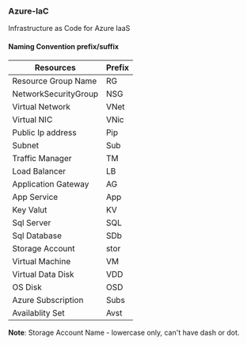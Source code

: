 ### Azure-IaC
Infrastructure as Code for Azure IaaS

#### Naming Convention prefix/suffix
|Resources             |Prefix|
|----------------------|------|
| Resource Group Name | RG   |
| NetworkSecurityGroup | NSG  |
| Virtual Network | VNet |
| Virtual NIC | VNic |
| Public Ip address    | Pip  |
| Subnet               | Sub  |
| Traffic Manager      | TM   |
| Load Balancer        | LB   |
| Application Gateway  | AG   |
| App Service          | App  |
| Key Valut            | KV   |
| Sql Server           | SQL  |
| Sql Database         | SDb  |
| Storage Account      | stor |
| Virtual Machine      | VM   |
| Virtual Data Disk    | VDD  |
| OS Disk              | OSD  |
| Azure Subscription   | Subs |
| Availablity Set      | Avst |

**Note**: Storage Account Name - lowercase only, can't have dash or dot.                                         